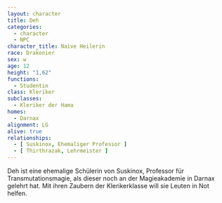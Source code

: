 ```yaml
---
layout: character
title: Deh
categories:
  - character
  - NPC
character_title: Naive Heilerin
race: Drakonier
sex: w
age: 12
height: "1,62"
functions:
  - Studentin
class: Kleriker
subclasses:
  - Kleriker der Hama
homes:
  - Darnax
alignment: LG
alive: true
relationships:
  - [ Suskinox, Ehemaliger Professor ]
  - [ Thirthrazak, Lehrmeister ]
---
```


Deh ist eine ehemalige Schülerin von Suskinox, Professor für Transmutationsmagie, als dieser noch an der Magieakademie
in Darnax gelehrt hat. Mit ihren Zaubern der Klerikerklasse will sie Leuten in Not helfen.